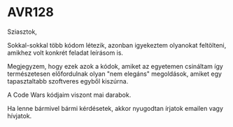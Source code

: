 # AVR128

Sziasztok,

Sokkal-sokkal több kódom létezik, azonban igyekeztem olyanokat feltölteni, amikhez volt konkrét feladat leírásom is.

Megjegyzem, hogy ezek azok a kódok, amiket az egyetemen csináltam így természetesen előfordulnak olyan "nem elegáns" megoldások, 
amiket egy tapasztaltabb szoftveres egyből kiszúrna.

A Code Wars kódjaim viszont mai darabok.

Ha lenne bármivel bármi kérdésetek, akkor nyugodtan írjatok emailen vagy hívjatok.
